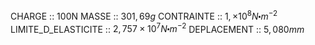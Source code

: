 CHARGE :: 100N
MASSE :: $301,69g$
CONTRAINTE :: $1,\times 10^{8}N\centerdot m^{-2}$ 
LIMITE_D_ELASTICITE :: $2,757\times 10^{7}N\centerdot m^{-2}$ 
DEPLACEMENT :: $5,080mm$ 